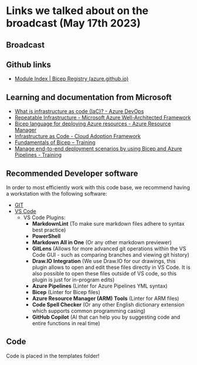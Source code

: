 # Links we talked about on the broadcast (May 17th 2023)

## Broadcast

## Github links

 - [Module Index | Bicep Registry (azure.github.io)](https://azure.github.io/bicep-registry-modules/)

## Learning and documentation from Microsoft

- [What is infrastructure as code (IaC)? - Azure DevOps](https://learn.microsoft.com/en-us/devops/deliver/what-is-infrastructure-as-code)
- [Repeatable Infrastructure - Microsoft Azure Well-Architected Framework](https://learn.microsoft.com/en-us/azure/well-architected/devops/automation-infrastructure)
- [Bicep language for deploying Azure resources - Azure Resource Manager](https://learn.microsoft.com/en-us/azure/azure-resource-manager/bicep/overview?tabs=bicep)
- [Infrastructure as Code - Cloud Adoption Framework](https://learn.microsoft.com/en-us/azure/cloud-adoption-framework/ready/considerations/infrastructure-as-code)
- [Fundamentals of Bicep – Training](https://learn.microsoft.com/en-us/training/paths/fundamentals-bicep/)
- [Manage end-to-end deployment scenarios by using Bicep and Azure Pipelines - Training](https://learn.microsoft.com/en-us/training/modules/manage-end-end-deployment-scenarios-using-bicep-azure-pipelines/)

## Recommended Developer software

In order to most efficiently work with this code base, we recommend having a workstation with the following software:

- [GIT](https://git-scm.com/)
- [VS Code](https://code.visualstudio.com/)
  - VS Code Plugins:
    - **MarkdownLint** (To make sure markdown files adhere to syntax best practice)
    - **PowerShell**
    - **Markdown All in One** (Or any other markdown previewer)
    - **GitLens** (Allows for more advanced git operations within the VS Code GUI - such as comparing branches and viewing git history)
    - **Draw.IO Integration** (We use Draw.IO for our drawings, this plugin allows to open and edit these files directly in VS Code. It is also possible to open these files outside of VS code, so this plugin is just for in-program edits)
    - **Azure Pipelines** (Linter for Azure Pipelines YML syntax)
    - **Bicep** (Linter for Bicep files)
    - **Azure Resource Manager (ARM) Tools** (Linter for ARM files)
    - **Code Spell Checker** (Or any other English dictionary extension which supports common programming casing)
    - **GitHub Copilot** (AI that can help you by suggesting code and entire functions in real time)


## Code

Code is placed in the templates folder!
